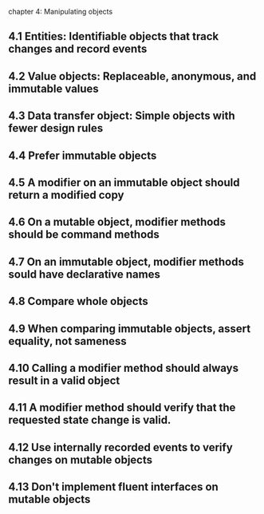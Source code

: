 chapter 4: Manipulating objects



## 4.1 Entities: Identifiable objects that track changes and record events



## 4.2 Value objects: Replaceable, anonymous, and immutable values



## 4.3 Data transfer object: Simple objects with fewer design rules



## 4.4 Prefer immutable objects



## 4.5 A modifier on an immutable object should return a modified copy



## 4.6 On a mutable object, modifier methods should be command methods



## 4.7 On an immutable object, modifier methods sould have declarative names



## 4.8 Compare whole objects



## 4.9 When comparing immutable objects, assert equality, not sameness



## 4.10 Calling a modifier method should always result in a valid object



## 4.11 A modifier method should verify that the requested state change is valid.



## 4.12 Use internally recorded events to verify changes on mutable objects



## 4.13 Don't implement fluent interfaces on mutable objects



